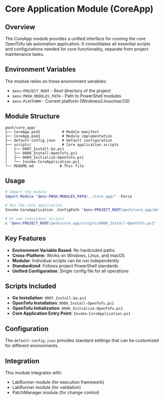 # Core Application Module (CoreApp)

## Overview

The CoreApp module provides a unified interface for running the core OpenTofu lab automation application. It consolidates all essential scripts and configurations needed for core functionality, separate from project maintenance tasks.

## Environment Variables

The module relies on these environment variables:

- `$env:PROJECT_ROOT` - Root directory of the project
- `$env:PWSH_MODULES_PATH` - Path to PowerShell modules
- `$env:PLATFORM` - Current platform (Windows/Linux/macOS)

## Module Structure

```text
pwsh/core_app/
├── CoreApp.psd1          # Module manifest
├── CoreApp.psm1          # Module implementation
├── default-config.json   # Default configuration
├── scripts/              # Core application scripts
│   ├── 0007_Install-Go.ps1
│   ├── 0008_Install-OpenTofu.ps1
│   ├── 0009_Initialize-OpenTofu.ps1
│   └── Invoke-CoreApplication.ps1
└── README.md            # This file
```

## Usage

```powershell
# Import the module
Import-Module "$env:PWSH_MODULES_PATH/../core_app/" -Force

# Run the core application
Invoke-CoreApplication -ConfigPath "$env:PROJECT_ROOT/pwsh/core_app/default-config.json"

# Or use individual scripts
& "$env:PROJECT_ROOT/pwsh/core_app/scripts/0008_Install-OpenTofu.ps1"
```

## Key Features

- **Environment Variable Based**: No hardcoded paths
- **Cross-Platform**: Works on Windows, Linux, and macOS
- **Modular**: Individual scripts can be run independently
- **Standardized**: Follows project PowerShell standards
- **Unified Configuration**: Single config file for all operations

## Scripts Included

- **Go Installation**: `0007_Install-Go.ps1`
- **OpenTofu Installation**: `0008_Install-OpenTofu.ps1`
- **OpenTofu Initialization**: `0009_Initialize-OpenTofu.ps1`
- **Core Application Entry Point**: `Invoke-CoreApplication.ps1`

## Configuration

The `default-config.json` provides standard settings that can be customized for different environments.

## Integration

This module integrates with:

- LabRunner module (for execution framework)
- LabRunner module (for validation)
- PatchManager module (for change control)

